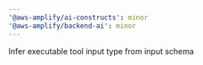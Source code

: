 ```yaml
---
'@aws-amplify/ai-constructs': minor
'@aws-amplify/backend-ai': minor
---
```


Infer executable tool input type from input schema

